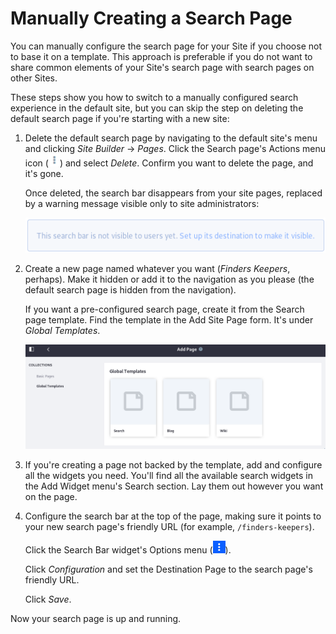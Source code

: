 # Manually Creating a Search Page

You can manually configure the search page for your Site if you choose not to base it on a template. This approach is preferable if you do not want to share common elements of your Site's search page with search pages on other Sites.

These steps show you how to switch to a manually configured search experience in the default site, but you can skip the step on deleting the default search page if you're starting with a new site:

1. Delete the default search page by navigating to the default site's menu and clicking *Site Builder* &rarr; *Pages*. Click the Search page's Actions menu icon (![Actions](../../../images/icon-actions.png)) and select *Delete*. Confirm you want to delete the page, and it's gone.

    Once deleted, the search bar disappears from your site pages, replaced by a warning message visible only to site administrators:

    ![A search page must be configured for the Search Bar widget.](./manually-creating-a-search-page/images/01.png)

1. Create a new page named whatever you want (_Finders Keepers_, perhaps). Make it hidden or add it to the navigation as you please (the default search page is hidden from the navigation).

    If you want a pre-configured search page, create it from the Search page template. Find the template in the Add Site Page form. It's under *Global Templates*.

    ![Use the Search page template to jump-start its creation.](./manually-creating-a-search-page/images/02.png)

1. If you're creating a page not backed by the template, add and configure all the widgets you need. You'll find all the available search widgets in the Add Widget menu's Search section. Lay them out however you want on the page.

1. Configure the search bar at the top of the page, making sure it points to your new search page's friendly URL (for example, `/finders-keepers`). 

    Click the Search Bar widget's Options menu (![Options](../../../images/icon-widget-options.png)).

    Click *Configuration* and set the Destination Page to the search page's friendly URL.

    Click *Save*.

Now your search page is up and running.

